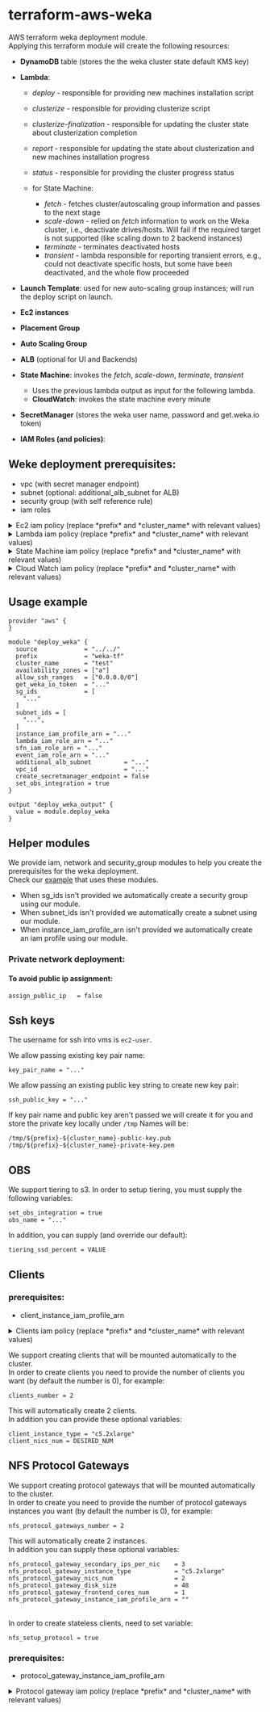 # terraform-aws-weka
AWS terraform weka deployment module.
<br>Applying this terraform module will create the following resources:
- **DynamoDB** table (stores the the weka cluster state default KMS key)
- **Lambda**:
    - *deploy* - responsible for providing new machines installation script
    - *clusterize* - responsible for providing clusterize script
    - *clusterize-finalization* - responsible for updating the cluster state about clusterization completion
    - *report* - responsible for updating the state about clusterization and new machines installation progress
    - *status* - responsible for providing the cluster progress status

    - for State Machine:
        - *fetch* - fetches cluster/autoscaling group information and passes to the next stage
        - *scale-down* - relied on *fetch* information to work on the Weka cluster, i.e., deactivate drives/hosts. Will fail if the required target is not supported (like scaling down to 2 backend instances)
        - *terminate* - terminates deactivated hosts
        - *transient* - lambda responsible for reporting transient errors, e.g., could not deactivate specific hosts, but some have been deactivated, and the whole flow proceeded

- **Launch Template**: used for new auto-scaling group instances; will run the deploy script on launch.
- **Ec2 instances**
- **Placement Group**
- **Auto Scaling Group**
- **ALB** (optional for UI and Backends)
- **State Machine**: invokes the *fetch*, *scale-down*, *terminate*, *transient*
    - Uses the previous lambda output as input for the following lambda.
    - **CloudWatch**: invokes the state machine every minute
- **SecretManager** (stores the weka user name, password and get.weka.io token)
- **IAM Roles (and policies)**:

## Weke deployment prerequisites:
- vpc (with secret manager endpoint)
- subnet (optional: additional_alb_subnet for ALB)
- security group (with self reference rule)
- iam roles
<details>
<summary>Ec2 iam policy (replace *prefix* and *cluster_name* with relevant values)</summary>

```json
{
    "Statement": [
    {
        "Action": [
            "ec2:DescribeNetworkInterfaces",
            "ec2:AttachNetworkInterface",
            "ec2:CreateNetworkInterface",
            "ec2:ModifyNetworkInterfaceAttribute",
            "ec2:DeleteNetworkInterface"
        ],
        "Effect": "Allow",
        "Resource": "*"
    },
    {
        "Action": [
            "lambda:InvokeFunction"
        ],
        "Effect": "Allow",
        "Resource": [
            "arn:aws:lambda:*:*:function:prefix-cluster_name*"
        ]
    },
    {
        "Action": [
            "s3:DeleteObject",
            "s3:GetObject",
            "s3:ListBucket",
            "s3:PutObject"
        ],
        "Effect": "Allow",
        "Resource": [
            "arn:aws:s3:::prefix-cluster_name-obs/*"
        ]
    },
    {
        "Action": [
            "logs:CreateLogGroup",
            "logs:CreateLogStream",
            "logs:PutLogEvents",
            "logs:DescribeLogStreams",
            "logs:PutRetentionPolicy"
        ],
        "Effect": "Allow",
        "Resource": [
            "arn:aws:logs:*:*:log-group:/wekaio/prefix-cluster_name*"
        ]
    },
    ],
    "Version": "2012-10-17"
}
```
</details>
<details>
<summary>Lambda iam policy (replace *prefix* and *cluster_name* with relevant values)</summary>

```json
{
    "Statement": [
    {
        "Action": [
          "s3:CreateBucket"
        ],
        "Effect": "Allow",
        "Resource": [
          "arn:aws:s3:::prefix-cluster_name-obs"
        ]
    },
    {
        "Action": [
            "logs:CreateLogGroup",
            "logs:CreateLogStream",
            "logs:PutLogEvents"
        ],
        "Effect": "Allow",
        "Resource": [
          "arn:aws:logs:*:*:log-group:/aws/lambda/prefix-cluster_name*:*"
        ]
    },
    {
        "Action": [
            "ec2:CreateNetworkInterface",
            "ec2:DescribeNetworkInterfaces",
            "ec2:DeleteNetworkInterface",
            "ec2:ModifyInstanceAttribute",
            "ec2:TerminateInstances",
            "ec2:DescribeInstances"
        ],
        "Effect": "Allow",
        "Resource": [
          "*"
        ]
    },
    {
        "Action": [
            "dynamodb:GetItem",
            "dynamodb:UpdateItem"
        ],
        "Effect": "Allow",
        "Resource": [
          "arn:aws:dynamodb:*:*:table/prefix-cluster_name-weka-deployment"
        ]
    },
    {
        "Action": [
          "secretsmanager:GetSecretValue"
        ],
        "Effect": "Allow",
        "Resource": [
          "arn:aws:secretsmanager:*:*:secret:weka/prefix-cluster_name/*"
        ]
    },
    {
        "Action": [
            "autoscaling:DetachInstances",
            "autoscaling:DescribeAutoScalingGroups",
            "autoscaling:SetInstanceProtection"
        ],
        "Effect": "Allow",
        "Resource": [
          "*"
        ]
    }
    ],
    "Version": "2012-10-17"
    }
```
</details>

<details>
<summary>State Machine iam policy (replace *prefix* and *cluster_name* with relevant values)</summary>

```json
{
  "Statement": [
    {
      "Action": [
        "lambda:InvokeFunction"
      ],
      "Effect": "Allow",
      "Resource": [
        "arn:aws:lambda:*:*:function:prefix-cluster_name-*-lambda"
      ]
    },
    {
      "Action": [
        "logs:CreateLogDelivery",
        "logs:GetLogDelivery",
        "logs:UpdateLogDelivery",
        "logs:DeleteLogDelivery",
        "logs:ListLogDeliveries",
        "logs:PutLogEvents",
        "logs:PutResourcePolicy",
        "logs:DescribeResourcePolicies",
        "logs:DescribeLogGroups"
      ],
      "Effect": "Allow",
      "Resource": [
        "*"
      ]
    }
  ],
  "Version": "2012-10-17"
}
```
</details>
<details>
<summary>Cloud Watch iam policy (replace *prefix* and *cluster_name* with relevant values)</summary>

```json
{
  "Statement": [
    {
      "Action": [
        "states:StartExecution"
      ],
      "Effect": "Allow",
      "Resource": [
        "arn:aws:states:*:*:stateMachine:prefix-cluster_name-scale-down-state-machine"
      ]
    }
  ],
  "Version": "2012-10-17"
}
```
</details>

## Usage example
```hcl
provider "aws" {
}

module "deploy_weka" {
  source             = "../../"
  prefix             = "weka-tf"
  cluster_name       = "test"
  availability_zones = ["a"]
  allow_ssh_ranges   = ["0.0.0.0/0"]
  get_weka_io_token  = "..."
  sg_ids             = [
    "..."
  ]
  subnet_ids = [
    "...",
  ]
  instance_iam_profile_arn = "..."
  lambda_iam_role_arn = "..."
  sfn_iam_role_arn = "..."
  event_iam_role_arn = "..."
  additional_alb_subnet         = "..."
  vpc_id                        = "..."
  create_secretmanager_endpoint = false
  set_obs_integration = true
}

output "deploy_weka_output" {
  value = module.deploy_weka
}
```

## Helper modules
We provide iam, network and security_group modules to help you create the prerequisites for the weka deployment.
<br>Check our [example](examples/public_network/main.tf) that uses these modules.
- When sg_ids isn't provided we automatically create a security group using our module.
- When subnet_ids isn't provided we automatically create a subnet using our module.
- When instance_iam_profile_arn isn't provided we automatically create an iam profile using our module.


### Private network deployment:
#### To avoid public ip assignment:
```hcl
assign_public_ip   = false
```

## Ssh keys
The username for ssh into vms is `ec2-user`.
<br />

We allow passing existing key pair name:
```hcl
key_pair_name = "..."
```
We allow passing an existing public key string to create new key pair:
```hcl
ssh_public_key = "..."
```
If key pair name and public key aren't passed we will create it for you and store the private key locally under `/tmp`
Names will be:
```
/tmp/${prefix}-${cluster_name}-public-key.pub
/tmp/${prefix}-${cluster_name}-private-key.pem
```
## OBS
We support tiering to s3.
In order to setup tiering, you must supply the following variables:
```hcl
set_obs_integration = true
obs_name = "..."
```
In addition, you can supply (and override our default):
```hcl
tiering_ssd_percent = VALUE
```
## Clients
### prerequisites:
- client_instance_iam_profile_arn
<details>
<summary>Clients iam policy (replace *prefix* and *cluster_name* with relevant values)</summary>

```json
{
    "Statement": [
        {
            "Action": [
                "autoscaling:DescribeAutoScalingGroups"
            ],
            "Effect": "Allow",
            "Resource": [
                "*"
            ]
        },
      {
        "Action": [
          "ec2:DescribeNetworkInterfaces",
          "ec2:AttachNetworkInterface",
          "ec2:CreateNetworkInterface",
          "ec2:ModifyNetworkInterfaceAttribute",
          "ec2:DeleteNetworkInterface",
          "ec2:DescribeInstances"
        ],
        "Effect": "Allow",
        "Resource": "*"
      },
      {
        "Action": [
          "logs:CreateLogGroup",
          "logs:CreateLogStream",
          "logs:PutLogEvents",
          "logs:DescribeLogStreams",
          "logs:PutRetentionPolicy"
        ],
        "Effect": "Allow",
        "Resource": [
          "arn:aws:logs:*:*:log-group:/wekaio/clients/prefix-cluster_name-client*"
        ]
      }
    ],
    "Version": "2012-10-17"
}
```
</details>

We support creating clients that will be mounted automatically to the cluster.
<br>In order to create clients you need to provide the number of clients you want (by default the number is 0),
for example:
```hcl
clients_number = 2
```
This will automatically create 2 clients.
<br>In addition you can provide these optional variables:
```hcl
client_instance_type = "c5.2xlarge"
client_nics_num = DESIRED_NUM
```

## NFS Protocol Gateways
We support creating protocol gateways that will be mounted automatically to the cluster.
<br>In order to create you need to provide the number of protocol gateways instances you want (by default the number is 0),
for example:
```hcl
nfs_protocol_gateways_number = 2
```
This will automatically create 2 instances.
<br>In addition you can supply these optional variables:
```hcl
nfs_protocol_gateway_secondary_ips_per_nic    = 3
nfs_protocol_gateway_instance_type            = "c5.2xlarge"
nfs_protocol_gateway_nics_num                 = 2
nfs_protocol_gateway_disk_size                = 48
nfs_protocol_gateway_frontend_cores_num       = 1
nfs_protocol_gateway_instance_iam_profile_arn = ""
```

<br>In order to create stateless clients, need to set variable:
```hcl
nfs_setup_protocol = true
```

### prerequisites:
- protocol_gateway_instance_iam_profile_arn
<details>
<summary>Protocol gateway iam policy (replace *prefix* and *cluster_name* with relevant values)</summary>

```json
{
  "Statement": [
    {
      "Effect": "Allow",
      "Action":
    [
      "ec2:DescribeNetworkInterfaces",
      "ec2:AttachNetworkInterface",
      "ec2:CreateNetworkInterface",
      "ec2:ModifyNetworkInterfaceAttribute",
      "ec2:DeleteNetworkInterface",
      "ec2:DescribeInstances"
    ]
    "Resource":  "*",
    },
    {
      "Effect": "Allow",
      "Action":
    [
      "secretsmanager:GetSecretValue"
    ]
    "Resource":
    [
      "arn:aws:secretsmanager:*:*:secret:${var.secret_prefix}*"
    ]
    },
    {
      "Effect": "Allow",
      "Action":
    [
      "logs:CreateLogGroup",
      "logs:CreateLogStream",
      "logs:PutLogEvents",
      "logs:DescribeLogStreams",
      "logs:PutRetentionPolicy"
    ]
    "Resource":
    [
      "arn:aws:logs:*:*:log-group:/wekaio/clients/${var.gateways_name}*"
    ]
    },
    {
      "Effect": "Allow",
      "Action":
    [
      "autoscaling:DescribeAutoScalingGroups"
    ],
    "Resource":
    [
      "*"
    ]
    }
  ]
}

```


## SMB Protocol Gateways
We support creating protocol gateways that will be mounted automatically to the cluster.
<br>In order to create you need to provide the number of protocol gateways instances you want (by default the number is 0),

*The amount of SMB protocol gateways should be at least 3.*
</br>
for example:
```hcl
smb_protocol_gateways_number = 3
```
This will automatically create 2 instances.
<br>In addition you can supply these optional variables:
```hcl
smb_protocol_gateway_secondary_ips_per_nic    = 3
smb_protocol_gateway_instance_type            = "c5.2xlarge"
smb_protocol_gateway_nics_num                 = 2
smb_protocol_gateway_disk_size                = 48
smb_protocol_gateway_frontend_cores_num       = 1
smb_protocol_gateway_instance_iam_profile_arn = ""
smb_cluster_name                              = ""
smb_domain_name                               = ""
smb_domain_netbios_name                       = ""
smb_domain_username                           = ""
smb_domain_password                           = ""
smb_dns_ip_address                            = ""
smb_share_name                                = ""

```

<br>In order to create stateless clients, need to set variable:
```hcl
smb_setup_protocol = true
```

<br>In order to enable SMBW, need to set variable:
```hcl
smbw_enabled = true
```

### prerequisites:
- protocol_gateway_instance_iam_profile_arn
<details>
<summary>Protocol gateway iam policy (replace *prefix* and *cluster_name* with relevant values)</summary>

```json
{
  "Statement": [
    {
      "Effect": "Allow",
      "Action":
    [
      "ec2:DescribeNetworkInterfaces",
      "ec2:AttachNetworkInterface",
      "ec2:CreateNetworkInterface",
      "ec2:ModifyNetworkInterfaceAttribute",
      "ec2:DeleteNetworkInterface",
      "ec2:DescribeInstances"
    ]
    "Resource":  "*",
    },
    {
      "Effect": "Allow",
      "Action":
    [
      "secretsmanager:GetSecretValue"
    ]
    "Resource":
    [
      "arn:aws:secretsmanager:*:*:secret:${var.secret_prefix}*"
    ]
    },
    {
      "Effect": "Allow",
      "Action":
    [
      "logs:CreateLogGroup",
      "logs:CreateLogStream",
      "logs:PutLogEvents",
      "logs:DescribeLogStreams",
      "logs:PutRetentionPolicy"
    ]
    "Resource":
    [
      "arn:aws:logs:*:*:log-group:/wekaio/clients/${var.gateways_name}*"
    ]
    },
    {
      "Effect": "Allow",
      "Action":
    [
      "autoscaling:DescribeAutoScalingGroups"
    ],
    "Resource":
    [
      "*"
    ]
    }
  ]
}
```

## Secret manager
We use the secret manager to store the weka username, password (and get.weka.io token).
We need to be able to use them on `scale down` lambda which runs inside the provided vpc.
In case providing secret manager endpoint isn't possible, you can set `use_secretmanager_endpoint=false`
On your weka deployment module and we not use it. In this case the weka username password will be sent to
`scale_down` lambda via `fetch` lambda and the will be shown as plain text on the state machine.

<br>In case you want to use secret manager, and would like to create the endpoint automatically,
you can set: `create_secretmanager_endpoint=true`

## Terraform output
The module output contains useful information about the created resources.
For example: ssh username, weka password secret id etc.
The `helper_commands` part in the output provides lambda call that can be used to learn about the clusterization process.

<!-- BEGIN_TF_DOCS -->
## Requirements

| Name | Version |
|------|---------|
| <a name="requirement_terraform"></a> [terraform](#requirement\_terraform) | >= 1.4.6 |
| <a name="requirement_aws"></a> [aws](#requirement\_aws) | >= 5.5.0 |
| <a name="requirement_local"></a> [local](#requirement\_local) | >= 2.0.0 |
| <a name="requirement_random"></a> [random](#requirement\_random) | >= 3.5.0 |
| <a name="requirement_tls"></a> [tls](#requirement\_tls) | >= 4.0.0 |

## Providers

| Name | Version |
|------|---------|
| <a name="provider_aws"></a> [aws](#provider\_aws) | >= 5.5.0 |
| <a name="provider_local"></a> [local](#provider\_local) | >= 2.0.0 |
| <a name="provider_random"></a> [random](#provider\_random) | >= 3.5.0 |
| <a name="provider_tls"></a> [tls](#provider\_tls) | >= 4.0.0 |

## Modules

| Name | Source | Version |
|------|--------|---------|
| <a name="module_clients"></a> [clients](#module\_clients) | ./modules/clients | n/a |
| <a name="module_iam"></a> [iam](#module\_iam) | ./modules/iam | n/a |
| <a name="module_network"></a> [network](#module\_network) | ./modules/network | n/a |
| <a name="module_nfs_protocol_gateways"></a> [nfs\_protocol\_gateways](#module\_nfs\_protocol\_gateways) | ./modules/protocol_gateways | n/a |
| <a name="module_security_group"></a> [security\_group](#module\_security\_group) | ./modules/security_group | n/a |
| <a name="module_smb_protocol_gateways"></a> [smb\_protocol\_gateways](#module\_smb\_protocol\_gateways) | ./modules/protocol_gateways | n/a |

## Resources

| Name | Type |
|------|------|
| [aws_autoscaling_attachment.alb_autoscaling_attachment](https://registry.terraform.io/providers/hashicorp/aws/latest/docs/resources/autoscaling_attachment) | resource |
| [aws_autoscaling_group.autoscaling_group](https://registry.terraform.io/providers/hashicorp/aws/latest/docs/resources/autoscaling_group) | resource |
| [aws_cloudwatch_event_rule.event_rule](https://registry.terraform.io/providers/hashicorp/aws/latest/docs/resources/cloudwatch_event_rule) | resource |
| [aws_cloudwatch_event_target.step_function_event_target](https://registry.terraform.io/providers/hashicorp/aws/latest/docs/resources/cloudwatch_event_target) | resource |
| [aws_cloudwatch_log_group.cloudwatch_log_group](https://registry.terraform.io/providers/hashicorp/aws/latest/docs/resources/cloudwatch_log_group) | resource |
| [aws_cloudwatch_log_group.sfn_log_group](https://registry.terraform.io/providers/hashicorp/aws/latest/docs/resources/cloudwatch_log_group) | resource |
| [aws_dynamodb_table.weka_deployment](https://registry.terraform.io/providers/hashicorp/aws/latest/docs/resources/dynamodb_table) | resource |
| [aws_dynamodb_table_item.weka_deployment_state](https://registry.terraform.io/providers/hashicorp/aws/latest/docs/resources/dynamodb_table_item) | resource |
| [aws_key_pair.generated_key](https://registry.terraform.io/providers/hashicorp/aws/latest/docs/resources/key_pair) | resource |
| [aws_lambda_function.clusterize_finalization_lambda](https://registry.terraform.io/providers/hashicorp/aws/latest/docs/resources/lambda_function) | resource |
| [aws_lambda_function.clusterize_lambda](https://registry.terraform.io/providers/hashicorp/aws/latest/docs/resources/lambda_function) | resource |
| [aws_lambda_function.deploy_lambda](https://registry.terraform.io/providers/hashicorp/aws/latest/docs/resources/lambda_function) | resource |
| [aws_lambda_function.fetch_lambda](https://registry.terraform.io/providers/hashicorp/aws/latest/docs/resources/lambda_function) | resource |
| [aws_lambda_function.report_lambda](https://registry.terraform.io/providers/hashicorp/aws/latest/docs/resources/lambda_function) | resource |
| [aws_lambda_function.scale_down_lambda](https://registry.terraform.io/providers/hashicorp/aws/latest/docs/resources/lambda_function) | resource |
| [aws_lambda_function.status_lambda](https://registry.terraform.io/providers/hashicorp/aws/latest/docs/resources/lambda_function) | resource |
| [aws_lambda_function.terminate_lambda](https://registry.terraform.io/providers/hashicorp/aws/latest/docs/resources/lambda_function) | resource |
| [aws_lambda_function.transient_lambda](https://registry.terraform.io/providers/hashicorp/aws/latest/docs/resources/lambda_function) | resource |
| [aws_lambda_permission.invoke_lambda_permission](https://registry.terraform.io/providers/hashicorp/aws/latest/docs/resources/lambda_permission) | resource |
| [aws_launch_template.launch_template](https://registry.terraform.io/providers/hashicorp/aws/latest/docs/resources/launch_template) | resource |
| [aws_lb.alb](https://registry.terraform.io/providers/hashicorp/aws/latest/docs/resources/lb) | resource |
| [aws_lb_listener.lb_http_listener](https://registry.terraform.io/providers/hashicorp/aws/latest/docs/resources/lb_listener) | resource |
| [aws_lb_listener.lb_https_listener](https://registry.terraform.io/providers/hashicorp/aws/latest/docs/resources/lb_listener) | resource |
| [aws_lb_target_group.alb_target_group](https://registry.terraform.io/providers/hashicorp/aws/latest/docs/resources/lb_target_group) | resource |
| [aws_placement_group.placement_group](https://registry.terraform.io/providers/hashicorp/aws/latest/docs/resources/placement_group) | resource |
| [aws_route53_record.lb_record](https://registry.terraform.io/providers/hashicorp/aws/latest/docs/resources/route53_record) | resource |
| [aws_secretsmanager_secret.get_weka_io_token](https://registry.terraform.io/providers/hashicorp/aws/latest/docs/resources/secretsmanager_secret) | resource |
| [aws_secretsmanager_secret.weka_password](https://registry.terraform.io/providers/hashicorp/aws/latest/docs/resources/secretsmanager_secret) | resource |
| [aws_secretsmanager_secret.weka_username](https://registry.terraform.io/providers/hashicorp/aws/latest/docs/resources/secretsmanager_secret) | resource |
| [aws_secretsmanager_secret_version.get_weka_io_token](https://registry.terraform.io/providers/hashicorp/aws/latest/docs/resources/secretsmanager_secret_version) | resource |
| [aws_secretsmanager_secret_version.weka_password](https://registry.terraform.io/providers/hashicorp/aws/latest/docs/resources/secretsmanager_secret_version) | resource |
| [aws_secretsmanager_secret_version.weka_username](https://registry.terraform.io/providers/hashicorp/aws/latest/docs/resources/secretsmanager_secret_version) | resource |
| [aws_sfn_state_machine.scale_down_state_machine](https://registry.terraform.io/providers/hashicorp/aws/latest/docs/resources/sfn_state_machine) | resource |
| [aws_vpc_endpoint.secretmanager_endpoint](https://registry.terraform.io/providers/hashicorp/aws/latest/docs/resources/vpc_endpoint) | resource |
| [local_file.private_key](https://registry.terraform.io/providers/hashicorp/local/latest/docs/resources/file) | resource |
| [local_file.public_key](https://registry.terraform.io/providers/hashicorp/local/latest/docs/resources/file) | resource |
| [random_password.password](https://registry.terraform.io/providers/hashicorp/random/latest/docs/resources/password) | resource |
| [random_password.suffix](https://registry.terraform.io/providers/hashicorp/random/latest/docs/resources/password) | resource |
| [tls_private_key.key](https://registry.terraform.io/providers/hashicorp/tls/latest/docs/resources/private_key) | resource |
| [aws_ami.amzn_ami](https://registry.terraform.io/providers/hashicorp/aws/latest/docs/data-sources/ami) | data source |
| [aws_caller_identity.current](https://registry.terraform.io/providers/hashicorp/aws/latest/docs/data-sources/caller_identity) | data source |
| [aws_region.current](https://registry.terraform.io/providers/hashicorp/aws/latest/docs/data-sources/region) | data source |

## Inputs

| Name | Description | Type | Default | Required |
|------|-------------|------|---------|:--------:|
| <a name="input_add_frontend_container"></a> [add\_frontend\_container](#input\_add\_frontend\_container) | Create cluster with FE containers | `bool` | `true` | no |
| <a name="input_additional_alb_subnet"></a> [additional\_alb\_subnet](#input\_additional\_alb\_subnet) | Additional subnet for ALB | `string` | `""` | no |
| <a name="input_alb_alias_name"></a> [alb\_alias\_name](#input\_alb\_alias\_name) | Set ALB alias name | `string` | `""` | no |
| <a name="input_alb_cert_arn"></a> [alb\_cert\_arn](#input\_alb\_cert\_arn) | HTTPS certificate ARN for ALB | `string` | `null` | no |
| <a name="input_alb_sg_ids"></a> [alb\_sg\_ids](#input\_alb\_sg\_ids) | Security group ids for ALB | `list(string)` | `[]` | no |
| <a name="input_allow_https_ranges"></a> [allow\_https\_ranges](#input\_allow\_https\_ranges) | Allow port 443, if not provided, i.e leaving the default empty list, the rule will not be included in the SG | `list(string)` | `[]` | no |
| <a name="input_allow_ssh_ranges"></a> [allow\_ssh\_ranges](#input\_allow\_ssh\_ranges) | Allow port 22, if not provided, i.e leaving the default empty list, the rule will not be included in the SG | `list(string)` | `[]` | no |
| <a name="input_allow_weka_api_ranges"></a> [allow\_weka\_api\_ranges](#input\_allow\_weka\_api\_ranges) | Allow port 14000, if not provided, i.e leaving the default empty list, the rule will not be included in the SG | `list(string)` | `[]` | no |
| <a name="input_ami_id"></a> [ami\_id](#input\_ami\_id) | ami id | `string` | `null` | no |
| <a name="input_assign_public_ip"></a> [assign\_public\_ip](#input\_assign\_public\_ip) | Determines whether to assign public ip. | `bool` | `true` | no |
| <a name="input_availability_zones"></a> [availability\_zones](#input\_availability\_zones) | AZ in which all the resources will be deployed | `list(string)` | n/a | yes |
| <a name="input_client_instance_ami_id"></a> [client\_instance\_ami\_id](#input\_client\_instance\_ami\_id) | The client instance AMI ID | `string` | `null` | no |
| <a name="input_client_instance_iam_profile_arn"></a> [client\_instance\_iam\_profile\_arn](#input\_client\_instance\_iam\_profile\_arn) | The client instance IAM profile ARN | `string` | `""` | no |
| <a name="input_client_instance_type"></a> [client\_instance\_type](#input\_client\_instance\_type) | The client instance type (sku) to deploy | `string` | `"c5.2xlarge"` | no |
| <a name="input_client_nics_num"></a> [client\_nics\_num](#input\_client\_nics\_num) | The client NICs number | `string` | `2` | no |
| <a name="input_client_placement_group_name"></a> [client\_placement\_group\_name](#input\_client\_placement\_group\_name) | The client instances placement group name | `string` | `""` | no |
| <a name="input_client_root_volume_size"></a> [client\_root\_volume\_size](#input\_client\_root\_volume\_size) | The client root volume size in GB | `number` | `50` | no |
| <a name="input_clients_number"></a> [clients\_number](#input\_clients\_number) | The number of client instances to deploy | `number` | `0` | no |
| <a name="input_cluster_name"></a> [cluster\_name](#input\_cluster\_name) | The cluster name. | `string` | `"poc"` | no |
| <a name="input_cluster_size"></a> [cluster\_size](#input\_cluster\_size) | The number of virtual machines to deploy. | `number` | `6` | no |
| <a name="input_container_number_map"></a> [container\_number\_map](#input\_container\_number\_map) | Maps the number of objects and memory size per machine type. | <pre>map(object({<br>    compute  = number<br>    drive    = number<br>    frontend = number<br>    nvme     = number<br>    nics     = number<br>    memory   = list(string)<br>  }))</pre> | <pre>{<br>  "i3en.12xlarge": {<br>    "compute": 4,<br>    "drive": 2,<br>    "frontend": 1,<br>    "memory": [<br>      "310.7GB",<br>      "310.4GB"<br>    ],<br>    "nics": 8,<br>    "nvme": 4<br>  },<br>  "i3en.24xlarge": {<br>    "compute": 9,<br>    "drive": 4,<br>    "frontend": 1,<br>    "memory": [<br>      "637.1GB",<br>      "573.6GB"<br>    ],<br>    "nics": 15,<br>    "nvme": 8<br>  },<br>  "i3en.2xlarge": {<br>    "compute": 1,<br>    "drive": 1,<br>    "frontend": 1,<br>    "memory": [<br>      "32.9GB",<br>      "32.64GB"<br>    ],<br>    "nics": 4,<br>    "nvme": 2<br>  },<br>  "i3en.3xlarge": {<br>    "compute": 1,<br>    "drive": 1,<br>    "frontend": 1,<br>    "memory": [<br>      "62.GB",<br>      "61.7GB"<br>    ],<br>    "nics": 4,<br>    "nvme": 1<br>  },<br>  "i3en.6xlarge": {<br>    "compute": 5,<br>    "drive": 1,<br>    "frontend": 1,<br>    "memory": [<br>      "136.5GB",<br>      "136.2GB"<br>    ],<br>    "nics": 8,<br>    "nvme": 2<br>  }<br>}</pre> | no |
| <a name="input_create_alb"></a> [create\_alb](#input\_create\_alb) | Create ALB | `bool` | `true` | no |
| <a name="input_create_secretmanager_endpoint"></a> [create\_secretmanager\_endpoint](#input\_create\_secretmanager\_endpoint) | Enable secret manager endpoint on vpc | `bool` | `true` | no |
| <a name="input_dynamodb_hash_key_name"></a> [dynamodb\_hash\_key\_name](#input\_dynamodb\_hash\_key\_name) | DynamoDB hash key name (optional configuration, will use 'Key' by default) | `string` | `"Key"` | no |
| <a name="input_dynamodb_table_name"></a> [dynamodb\_table\_name](#input\_dynamodb\_table\_name) | DynamoDB table name, if not supplied a new table will be created | `string` | `""` | no |
| <a name="input_event_iam_role_arn"></a> [event\_iam\_role\_arn](#input\_event\_iam\_role\_arn) | Event iam role arn | `string` | `""` | no |
| <a name="input_get_weka_io_token"></a> [get\_weka\_io\_token](#input\_get\_weka\_io\_token) | The token to download the Weka release from get.weka.io. | `string` | n/a | yes |
| <a name="input_hotspare"></a> [hotspare](#input\_hotspare) | Hot-spare value. | `number` | `1` | no |
| <a name="input_install_weka_url"></a> [install\_weka\_url](#input\_install\_weka\_url) | The URL of the Weka release. Supports path to weka tar file or installation script. | `string` | `""` | no |
| <a name="input_instance_iam_profile_arn"></a> [instance\_iam\_profile\_arn](#input\_instance\_iam\_profile\_arn) | Instance IAM profile ARN | `string` | `""` | no |
| <a name="input_instance_type"></a> [instance\_type](#input\_instance\_type) | The virtual machine type (sku) to deploy. | `string` | `"i3en.2xlarge"` | no |
| <a name="input_key_pair_name"></a> [key\_pair\_name](#input\_key\_pair\_name) | Ssh key pair name to pass to the instances. | `string` | `null` | no |
| <a name="input_lambda_iam_role_arn"></a> [lambda\_iam\_role\_arn](#input\_lambda\_iam\_role\_arn) | Lambda IAM role ARN | `string` | `""` | no |
| <a name="input_lambdas_dist"></a> [lambdas\_dist](#input\_lambdas\_dist) | Lambdas code dist | `string` | `"dev"` | no |
| <a name="input_lambdas_version"></a> [lambdas\_version](#input\_lambdas\_version) | Lambdas code version (hash) | `string` | `"a3ed92e38a8da8a21f67428b8bb39d04"` | no |
| <a name="input_mount_clients_dpdk"></a> [mount\_clients\_dpdk](#input\_mount\_clients\_dpdk) | Mount weka clients in DPDK mode | `bool` | `true` | no |
| <a name="input_nfs_protocol_gateway_disk_size"></a> [nfs\_protocol\_gateway\_disk\_size](#input\_nfs\_protocol\_gateway\_disk\_size) | The protocol gateways' default disk size. | `number` | `48` | no |
| <a name="input_nfs_protocol_gateway_frontend_cores_num"></a> [nfs\_protocol\_gateway\_frontend\_cores\_num](#input\_nfs\_protocol\_gateway\_frontend\_cores\_num) | The number of frontend cores on single protocol gateway machine. | `number` | `1` | no |
| <a name="input_nfs_protocol_gateway_instance_type"></a> [nfs\_protocol\_gateway\_instance\_type](#input\_nfs\_protocol\_gateway\_instance\_type) | The protocol gateways' virtual machine type (sku) to deploy. | `string` | `"c5.2xlarge"` | no |
| <a name="input_nfs_protocol_gateway_nics_num"></a> [nfs\_protocol\_gateway\_nics\_num](#input\_nfs\_protocol\_gateway\_nics\_num) | The protocol gateways' NICs number. | `string` | `2` | no |
| <a name="input_nfs_protocol_gateway_secondary_ips_per_nic"></a> [nfs\_protocol\_gateway\_secondary\_ips\_per\_nic](#input\_nfs\_protocol\_gateway\_secondary\_ips\_per\_nic) | Number of secondary IPs per single NIC per protocol gateway virtual machine. | `number` | `3` | no |
| <a name="input_nfs_protocol_gateways_number"></a> [nfs\_protocol\_gateways\_number](#input\_nfs\_protocol\_gateways\_number) | The number of protocol gateway virtual machines to deploy. | `number` | `0` | no |
| <a name="input_nfs_setup_protocol"></a> [nfs\_setup\_protocol](#input\_nfs\_setup\_protocol) | Setup protocol, default if false | `bool` | `false` | no |
| <a name="input_obs_name"></a> [obs\_name](#input\_obs\_name) | Name of existing obs storage account | `string` | `""` | no |
| <a name="input_placement_group_name"></a> [placement\_group\_name](#input\_placement\_group\_name) | n/a | `string` | `null` | no |
| <a name="input_prefix"></a> [prefix](#input\_prefix) | Prefix for all resources | `string` | `"weka"` | no |
| <a name="input_private_network"></a> [private\_network](#input\_private\_network) | Determines whether to enable a private or public network. The default is public network. Relevant only when subnet\_ids is empty. | `bool` | `false` | no |
| <a name="input_protection_level"></a> [protection\_level](#input\_protection\_level) | Cluster data protection level. | `number` | `2` | no |
| <a name="input_protocol_gateway_instance_iam_profile_arn"></a> [protocol\_gateway\_instance\_iam\_profile\_arn](#input\_protocol\_gateway\_instance\_iam\_profile\_arn) | The protocol gateway instance IAM profile ARN | `string` | `""` | no |
| <a name="input_proxy_url"></a> [proxy\_url](#input\_proxy\_url) | Weka home proxy url | `string` | `""` | no |
| <a name="input_route53_zone_id"></a> [route53\_zone\_id](#input\_route53\_zone\_id) | Route53 zone id | `string` | `""` | no |
| <a name="input_secretmanager_endpoint_sg_ids"></a> [secretmanager\_endpoint\_sg\_ids](#input\_secretmanager\_endpoint\_sg\_ids) | Secret manager endpoint security groups ids | `list(string)` | `[]` | no |
| <a name="input_set_obs_integration"></a> [set\_obs\_integration](#input\_set\_obs\_integration) | Determines whether to enable object stores integration with the Weka cluster. Set true to enable the integration. | `bool` | `false` | no |
| <a name="input_sfn_iam_role_arn"></a> [sfn\_iam\_role\_arn](#input\_sfn\_iam\_role\_arn) | Step function iam role arn | `string` | `""` | no |
| <a name="input_sg_ids"></a> [sg\_ids](#input\_sg\_ids) | Security group ids | `list(string)` | `[]` | no |
| <a name="input_smb_cluster_name"></a> [smb\_cluster\_name](#input\_smb\_cluster\_name) | The name of the SMB setup. | `string` | `"Weka-SMB"` | no |
| <a name="input_smb_dns_ip_address"></a> [smb\_dns\_ip\_address](#input\_smb\_dns\_ip\_address) | DNS IP address | `string` | `""` | no |
| <a name="input_smb_domain_name"></a> [smb\_domain\_name](#input\_smb\_domain\_name) | The domain to join the SMB cluster to. | `string` | `""` | no |
| <a name="input_smb_domain_netbios_name"></a> [smb\_domain\_netbios\_name](#input\_smb\_domain\_netbios\_name) | The domain NetBIOS name of the SMB cluster. | `string` | `""` | no |
| <a name="input_smb_domain_password"></a> [smb\_domain\_password](#input\_smb\_domain\_password) | The SMB domain password. | `string` | `""` | no |
| <a name="input_smb_domain_username"></a> [smb\_domain\_username](#input\_smb\_domain\_username) | The SMB domain username. | `string` | `""` | no |
| <a name="input_smb_protocol_gateway_disk_size"></a> [smb\_protocol\_gateway\_disk\_size](#input\_smb\_protocol\_gateway\_disk\_size) | The protocol gateways' default disk size. | `number` | `48` | no |
| <a name="input_smb_protocol_gateway_frontend_cores_num"></a> [smb\_protocol\_gateway\_frontend\_cores\_num](#input\_smb\_protocol\_gateway\_frontend\_cores\_num) | The number of frontend cores on single protocol gateway machine. | `number` | `1` | no |
| <a name="input_smb_protocol_gateway_instance_type"></a> [smb\_protocol\_gateway\_instance\_type](#input\_smb\_protocol\_gateway\_instance\_type) | The protocol gateways' virtual machine type (sku) to deploy. | `string` | `"c5.2xlarge"` | no |
| <a name="input_smb_protocol_gateway_nics_num"></a> [smb\_protocol\_gateway\_nics\_num](#input\_smb\_protocol\_gateway\_nics\_num) | The protocol gateways' NICs number. | `string` | `2` | no |
| <a name="input_smb_protocol_gateway_secondary_ips_per_nic"></a> [smb\_protocol\_gateway\_secondary\_ips\_per\_nic](#input\_smb\_protocol\_gateway\_secondary\_ips\_per\_nic) | Number of secondary IPs per single NIC per protocol gateway virtual machine. | `number` | `3` | no |
| <a name="input_smb_protocol_gateways_number"></a> [smb\_protocol\_gateways\_number](#input\_smb\_protocol\_gateways\_number) | The number of protocol gateway virtual machines to deploy. | `number` | `0` | no |
| <a name="input_smb_setup_protocol"></a> [smb\_setup\_protocol](#input\_smb\_setup\_protocol) | Config protocol, default if false | `bool` | `false` | no |
| <a name="input_smb_share_name"></a> [smb\_share\_name](#input\_smb\_share\_name) | The name of the SMB share | `string` | `"default"` | no |
| <a name="input_smbw_enabled"></a> [smbw\_enabled](#input\_smbw\_enabled) | Enable SMBW protocol. This option should be provided before cluster is created to leave extra capacity for SMBW setup. | `bool` | `false` | no |
| <a name="input_ssh_public_key"></a> [ssh\_public\_key](#input\_ssh\_public\_key) | Ssh public key to pass to the instances. | `string` | `null` | no |
| <a name="input_stripe_width"></a> [stripe\_width](#input\_stripe\_width) | Stripe width = cluster\_size - protection\_level - 1 (by default). | `number` | `-1` | no |
| <a name="input_subnet_ids"></a> [subnet\_ids](#input\_subnet\_ids) | List of subnet ids | `list(string)` | `[]` | no |
| <a name="input_tags_map"></a> [tags\_map](#input\_tags\_map) | A map of tags to assign the same metadata to all resources in the environment. Format: key:value. | `map(string)` | <pre>{<br>  "creator": "tf",<br>  "env": "dev"<br>}</pre> | no |
| <a name="input_tiering_ssd_percent"></a> [tiering\_ssd\_percent](#input\_tiering\_ssd\_percent) | When set\_obs\_integration is true, this variable sets the capacity percentage of the filesystem that resides on SSD. For example, for an SSD with a total capacity of 20GB, and the tiering\_ssd\_percent is set to 20, the total available capacity is 100GB. | `number` | `20` | no |
| <a name="input_use_secretmanager_endpoint"></a> [use\_secretmanager\_endpoint](#input\_use\_secretmanager\_endpoint) | Use secret manager endpoint | `bool` | `true` | no |
| <a name="input_vm_username"></a> [vm\_username](#input\_vm\_username) | The user name for logging in to the virtual machines. | `string` | `"ec2-user"` | no |
| <a name="input_vpc_id"></a> [vpc\_id](#input\_vpc\_id) | VPC ID, required only for security group creation | `string` | `""` | no |
| <a name="input_weka_username"></a> [weka\_username](#input\_weka\_username) | Weka cluster username | `string` | `"admin"` | no |
| <a name="input_weka_version"></a> [weka\_version](#input\_weka\_version) | The Weka version to deploy. | `string` | `"4.2.1"` | no |

## Outputs

| Name | Description |
|------|-------------|
| <a name="output_alb_alias_record"></a> [alb\_alias\_record](#output\_alb\_alias\_record) | n/a |
| <a name="output_alb_dns_name"></a> [alb\_dns\_name](#output\_alb\_dns\_name) | n/a |
| <a name="output_client_ips"></a> [client\_ips](#output\_client\_ips) | n/a |
| <a name="output_cluster_helper_commands"></a> [cluster\_helper\_commands](#output\_cluster\_helper\_commands) | n/a |
| <a name="output_cluster_name"></a> [cluster\_name](#output\_cluster\_name) | n/a |
| <a name="output_ips_type"></a> [ips\_type](#output\_ips\_type) | n/a |
| <a name="output_lambda_name"></a> [lambda\_name](#output\_lambda\_name) | n/a |
| <a name="output_local_ssh_private_key"></a> [local\_ssh\_private\_key](#output\_local\_ssh\_private\_key) | n/a |
| <a name="output_nfs_protocol_gateways_ips"></a> [nfs\_protocol\_gateways\_ips](#output\_nfs\_protocol\_gateways\_ips) | n/a |
| <a name="output_smb_protocol_gateways_ips"></a> [smb\_protocol\_gateways\_ips](#output\_smb\_protocol\_gateways\_ips) | n/a |
| <a name="output_ssh_user"></a> [ssh\_user](#output\_ssh\_user) | n/a |
| <a name="output_weka_cluster_password_secret_id"></a> [weka\_cluster\_password\_secret\_id](#output\_weka\_cluster\_password\_secret\_id) | n/a |
<!-- END_TF_DOCS -->
